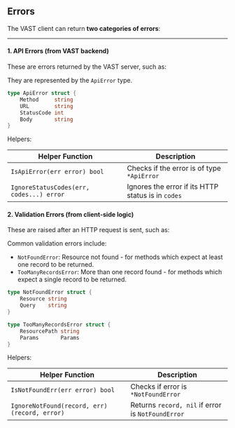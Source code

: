 ## Errors

The VAST client can return **two categories of errors**:

---

#### 1. API Errors (from VAST backend)

These are errors returned by the VAST server, such as:

They are represented by the `ApiError` type.

```go
type ApiError struct {
    Method     string
    URL        string
    StatusCode int
    Body       string
}
```

Helpers:


| Helper Function                          | Description                                        |
| ---------------------------------------- | -------------------------------------------------- |
| `IsApiError(err error) bool`             | Checks if the error is of type `*ApiError`         |
| `IgnoreStatusCodes(err, codes...) error` | Ignores the error if its HTTP status is in `codes` |


#### 2. Validation Errors (from client-side logic)

These are raised after an HTTP request is sent, such as:

Common validation errors include:

- `NotFoundError`: Resource not found - for methods which expect at least one record to be returned.
- `TooManyRecordsError`: More than one record found - for methods which expect a single record to be returned.

```go
type NotFoundError struct {
	Resource string
	Query    string
}

type TooManyRecordsError struct {
	ResourcePath string
	Params       Params
}

```

Helpers:

| Helper Function                               | Description                                       |
| --------------------------------------------- | ------------------------------------------------- |
| `IsNotFoundErr(err error) bool`               | Checks if error is `*NotFoundError`               |
| `IgnoreNotFound(record, err) (record, error)` | Returns `record, nil` if error is `NotFoundError` |
